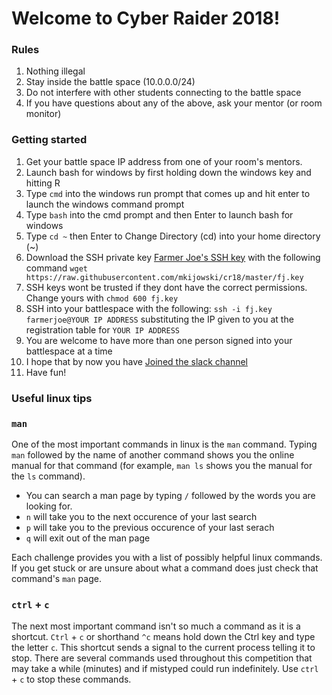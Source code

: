 # Welcome to Cyber Raider 2018!

### Rules

1. Nothing illegal
2. Stay inside the battle space (10.0.0.0/24)
3. Do not interfere with other students connecting to the battle space
4. If you have questions about any of the above, ask your mentor (or room monitor)

### Getting started

1. Get your battle space IP address from one of your room's mentors.
2. Launch bash for windows by first holding down the windows key and hitting R
3. Type `cmd` into the windows run prompt that comes up and hit enter to launch the windows command prompt
4. Type `bash` into the cmd prompt and then Enter to launch bash for windows
5. Type `cd ~` then Enter to Change Directory (cd) into your home directory (~)
6. Download the SSH private key [Farmer Joe's SSH key](fj.key) with the following command `wget https://raw.githubusercontent.com/mkijowski/cr18/master/fj.key`
7. SSH keys wont be trusted if they dont have the correct permissions.  Change yours with `chmod 600 fj.key`
8. SSH into your battlespace with the following: `ssh -i fj.key farmerjoe@YOUR IP ADDRESS` substituting the IP given to you at the registration table for `YOUR IP ADDRESS`
9. You are welcome to have more than one person signed into your battlespace at a time
10. I hope that by now you have [Joined the slack channel](https://join.slack.com/t/cyberraider2018/shared_invite/enQtNDkyMTczMjMzODcyLTFmMjA2MGQzYTIzZjk1MzI1NzYxYjJjMDdjNDhkZWQyOTllZTA1OWI0OTI3OGNjYTIzMDMzOTRhMjMzY2E4YWI)
11. Have fun!

### Useful linux tips
### `man`
One of the most important commands in linux is the `man` command.  Typing `man` followed by the name of another command shows you the online manual for that command (for example, `man ls` shows you the manual for the `ls` command).
* You can search a man page by typing `/` followed by the words you are looking for.
* `n` will take you to the next occurence of your last search
* `p` will take you to the previous occurence of your last serach
* `q` will exit out of the man page

Each challenge provides you with a list of possibly helpful linux commands.  If you get stuck or are unsure about what a command does just check that command's `man` page.

### `ctrl` + `c`
The next most important command isn't so much a command as it is a shortcut.  `Ctrl` + `c` or shorthand `^c` means hold down the Ctrl key and type the letter `c`.  This shortcut sends a signal to the current process telling it to stop.
There are several commands used throughout this competition that may take a while (minutes) and if mistyped could run indefinitely.  Use `ctrl` + `c` to stop these commands.

